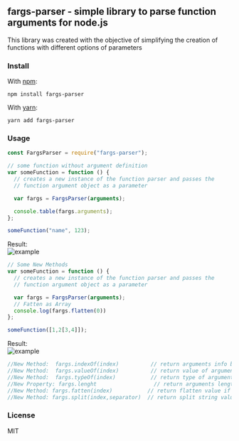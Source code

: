 ## fargs-parser - simple library to parse function arguments for node.js

This library was created with the objective of simplifying the creation of functions with different options of parameters

### Install

With [npm](https://npmjs.org/):

```shell
npm install fargs-parser
```

With [yarn](https://yarnpkg.com/en/):

```shell
yarn add fargs-parser
```

### Usage

```js
const FargsParser = require("fargs-parser");

// some function without argument definition
var someFunction = function () {
  // creates a new instance of the function parser and passes the
  // function argument object as a parameter

  var fargs = FargsParser(arguments);

  console.table(fargs.arguments);
};

someFunction("name", 123);
```

<span> Result: </span> <br />
![example](https://pasteboard.co/JvKaNKc.png)

```js
// Some New Methods
var someFunction = function () {
  // creates a new instance of the function parser and passes the
  // function argument object as a parameter

  var fargs = FargsParser(arguments);
  // Fatten as Array 
  console.log(fargs.flatten(0))
};

someFunction([1,2[3,4]]);
```
<span> Result: </span> <br />
![example](https://pasteboard.co/JvKb1oi.png)

```js
//New Method:  fargs.indexOf(index)          // return arguments info by index
//New Method:  fargs.valueOf(index)          // return value of argument by index
//New Method:  fargs.tyṕeOf(index)           // return type of argument by index
//New Property: fargs.lenght                  // return arguments length
//New Method: fargs.fatten(index)           // return flatten value if array or object
//New Method: fargs.split(index,separator)  // return split string value with separator
```
### License

MIT
